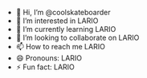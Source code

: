 - 👋 Hi, I’m @coolskateboarder
- 👀 I’m interested in LARIO
- 🌱 I’m currently learning LARIO
- 💞️ I’m looking to collaborate on LARIO
- 📫 How to reach me LARIO
- 😄 Pronouns: LARIO
- ⚡ Fun fact: LARIO

<!---
coolskateboarder/coolskateboarder is a ✨ special ✨ repository because its `README.md` (this file) appears on your GitHub profile.
You can click the Preview link to take a look at your changes.
--->
